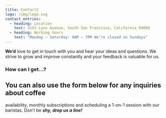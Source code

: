 ```yaml
---
title: Contact2
logo: /img/logo.svg
contact_entries:
  - heading: Location
    text: 3153 Lynn Avenue, South San Francisco, California 94080
  - heading: Working hours
    text: "Monday – Saturday: 9AM – 7PM We’re closed on Sundays"
---
```

**We’d** love to get in touch with you and hear your ideas and
questions. We strive to grow and improve constantly and your feedback
is valuable for us.

<h3 class="f4 b lh-**title** mb2">How can I get…?</h3>

## You can also use the form below for any inquiries about coffee

availability, monthly subscriptions and scheduling a 1-on-1 session
with our baristas. Don’t be ***shy, drop us a line!***
